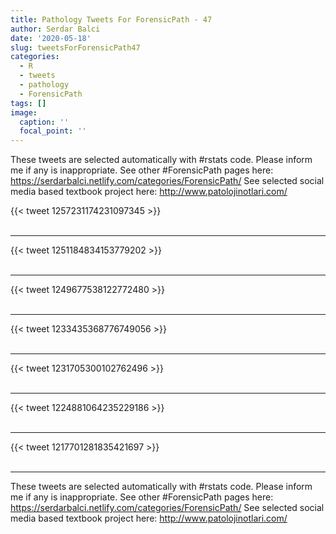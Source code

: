 ```yaml
---
title: Pathology Tweets For ForensicPath - 47
author: Serdar Balci
date: '2020-05-18'
slug: tweetsForForensicPath47
categories:
  - R
  - tweets
  - pathology
  - ForensicPath
tags: []
image:
  caption: ''
  focal_point: ''
---
```



These tweets are selected automatically with #rstats code. Please inform me if any is inappropriate.
See other #ForensicPath pages here: https://serdarbalci.netlify.com/categories/ForensicPath/ 
See selected social media based textbook project here: http://www.patolojinotlari.com/

{{< tweet 1257231174231097345 >}}
<br>
<br>
<hr>
{{< tweet 1251184834153779202 >}}
<br>
<br>
<hr>
{{< tweet 1249677538122772480 >}}
<br>
<br>
<hr>
{{< tweet 1233435368776749056 >}}
<br>
<br>
<hr>
{{< tweet 1231705300102762496 >}}
<br>
<br>
<hr>
{{< tweet 1224881064235229186 >}}
<br>
<br>
<hr>
{{< tweet 1217701281835421697 >}}
<br>
<br>
<hr>


These tweets are selected automatically with #rstats code. Please inform me if any is inappropriate.
See other #ForensicPath pages here: https://serdarbalci.netlify.com/categories/ForensicPath/ 
See selected social media based textbook project here: http://www.patolojinotlari.com/
